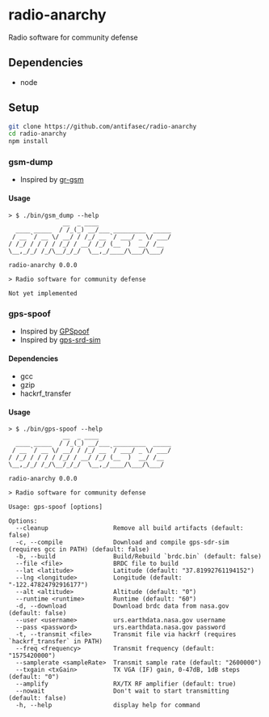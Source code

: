 # radio-anarchy

Radio software for community defense

## Dependencies

- node

## Setup

```sh
git clone https://github.com/antifasec/radio-anarchy
cd radio-anarchy
npm install
```

### gsm-dump

- Inspired by [gr-gsm](https://github.com/ptrkrysik/gr-gsm)

#### Usage

```
> $ ./bin/gsm_dump --help
               __  _ ____                    
  ____ _____  / /_(_) __/___ _________  _____
 / __ `/ __ \/ __/ / /_/ __ `/ ___/ _ \/ ___/
/ /_/ / / / / /_/ / __/ /_/ (__  )  __/ /__
\__,_/_/ /_/\__/_/_/  \__,_/____/\___/\___/ 

radio-anarchy 0.0.0

> Radio software for community defense 

Not yet implemented
```

### gps-spoof

- Inspired by [GPSpoof](https://github.com/last-byte/GPSpoof)
- Inspired by [gps-srd-sim](https://github.com/osqzss/gps-sdr-sim)

#### Dependencies

- gcc
- gzip
- hackrf_transfer

#### Usage

```
> $ ./bin/gps-spoof --help
               __  _ ____                    
  ____ _____  / /_(_) __/___ _________  _____
 / __ `/ __ \/ __/ / /_/ __ `/ ___/ _ \/ ___/
/ /_/ / / / / /_/ / __/ /_/ (__  )  __/ /__
\__,_/_/ /_/\__/_/_/  \__,_/____/\___/\___/ 

radio-anarchy 0.0.0

> Radio software for community defense 

Usage: gps-spoof [options]

Options:
  --cleanup                  Remove all build artifacts (default: false)
  -c, --compile              Download and compile gps-sdr-sim (requires gcc in PATH) (default: false)
  -b, --build                Build/Rebuild `brdc.bin` (default: false)
  --file <file>              BRDC file to build
  --lat <latitude>           Latitude (default: "37.81992761194152")
  --lng <longitude>          Longitude (default: "-122.47824792916177")
  --alt <altitude>           Altitude (default: "0")
  --runtime <runtime>        Runtime (default: "60")
  -d, --download             Download brdc data from nasa.gov (default: false)
  --user <username>          urs.earthdata.nasa.gov username
  --pass <password>          urs.earthdata.nasa.gov password
  -t, --transmit <file>      Transmit file via hackrf (requires `hackrf_transfer` in PATH)
  --freq <frequency>         Transmit frequency (default: "1575420000")
  --samplerate <sampleRate>  Transmit sample rate (default: "2600000")
  --txgain <txGain>          TX VGA (IF) gain, 0-47dB, 1dB steps (default: "0")
  --amplify                  RX/TX RF amplifier (default: true)
  --nowait                   Don't wait to start transmitting (default: false)
  -h, --help                 display help for command
```